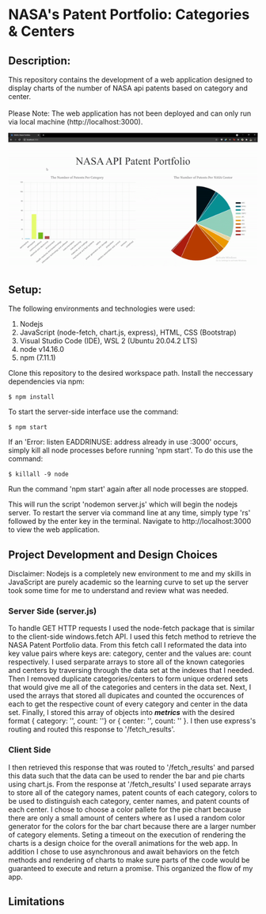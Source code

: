 # NASA's Patent Portfolio: Categories & Centers

## Description:
This repository contains the development of a web application designed to display charts of the number of NASA api patents based on category and center. 
<br></br>
Please Note: The web application has not been deployed and can only run via local machine (http://localhost:3000). 

<div align="center">
    <img src="./assets/Ames-main.gif">
</div>

## Setup: 
The following environments and technologies were used: 
1. Nodejs
2. JavaScript (node-fetch, chart.js, express), HTML, CSS (Bootstrap)
3. Visual Studio Code (IDE), WSL 2 (Ubuntu 20.04.2 LTS)
4. node v14.16.0
5. npm (7.11.1)


Clone this repository to the desired workspace path. 
Install the neccessary dependencies via npm: 
```
$ npm install
```
To start the server-side interface use the command:
```
$ npm start
```
If an 'Error: listen EADDRINUSE: address already in use :3000' occurs, simply kill all node processes before running 'npm start'. To do this use the command: 
```
$ killall -9 node
```
Run the command 'npm start' again after all node processes are stopped.

This will run the script 'nodemon server.js' which will begin the nodejs server. To restart the server via command line at any time, simply type 'rs' followed by the enter key in the terminal. 
Navigate to http://localhost:3000 to view the web application.

## Project Development and Design Choices
Disclaimer: Nodejs is a completely new environment to me and my skills in JavaScript are purely academic so the learning curve to set up the server took some time for me to understand and review what was needed. 

### Server Side (server.js)
To handle GET HTTP requests I used the node-fetch package that is similar to the client-side windows.fetch API. I used this fetch method to retrieve the NASA Patent Portfolio data. From this fetch call I reformated the data into key value pairs where keys are: category, center and the values are: count respectively. I used serparate arrays to store all of the known categories and centers by traversing through the data set at the indexes that I needed. Then I removed duplicate categories/centers to form unique ordered sets that would give me all of the categories and centers in the data set. Next, I used the arrays that stored all dupicates and counted the occurences of each to get the respective count of every category and center in the data set. Finally, I stored this array of objects into ***metrics*** with the desired format { category: '', count: ''} or { center: '', count: '' }. I then use express's routing and routed this response to '/fetch_results'. 

### Client Side 
I then retrieved this response that was routed to '/fetch_results' and parsed this data such that the data can be used to render the bar and pie charts using chart.js. From the response at '/fetch_results' I used separate arrays to store all of the category names, patent counts of each category, colors to be used to distinguish each category, center names, and patent counts of each center. I chose to choose a color pallete for the pie chart because there are only a small amount of centers where as I used a random color generator for the colors for the bar chart because there are a larger number of category elements. Seting a timeout on the execution of rendering the charts is a design choice for the overall animations for the web app. In addition I chose to use asynchronous and await behaviors on the fetch methods and rendering of charts to make sure parts of the code would be guaranteed to execute and return a promise. This organized the flow of my app. 


## Limitations






<!-- I believe this is an appropriate approach in this use case though this approach can be limiting and problems can arise when the data base of api's increases -- more so, new centers come about.  -->








